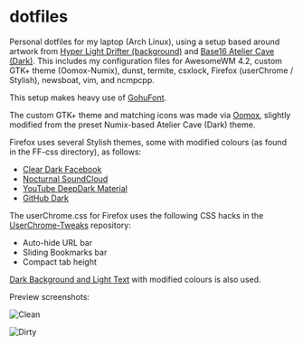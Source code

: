 # dotfiles
Personal dotfiles for my laptop (Arch Linux), using a setup based around artwork from [Hyper Light Drifter (background)](https://www.heart-machine.com) and [Base16 Atelier Cave (Dark)](https://github.com/khamer/base16-termite/blob/master/themes/base16-atelier-cave.config). This includes my configuration files for AwesomeWM 4.2, custom GTK+ theme (Oomox-Numix), dunst, termite, csxlock, Firefox (userChrome / Stylish), newsboat, vim, and ncmpcpp.

This setup makes heavy use of [GohuFont](font.gohu.org).

The custom GTK+ theme and matching icons was made via [Oomox](https://github.com/actionless/oomox), slightly modified from the preset Numix-based Atelier Cave (Dark) theme.

Firefox uses several Stylish themes, some with modified colours (as found in the FF-css directory), as follows:
* [Clear Dark Facebook](https://userstyles.org/styles/136318/clear-dark-facebook-by-book777)
* [Nocturnal SoundCloud](https://userstyles.org/styles/129712/nocturnal-soundcloud-theme)
* [YouTube DeepDark Material](https://userstyles.org/styles/144962/youtube-deepdark-material)
* [GitHub Dark](https://userstyles.org/styles/37035/github-dark)

The userChrome.css for Firefox uses the following CSS hacks in the [UserChrome-Tweaks](https://github.com/Timvde/UserChrome-Tweaks) repository:
* Auto-hide URL bar
* Sliding Bookmarks bar
* Compact tab height

[Dark Background and Light Text](https://addons.mozilla.org/en-US/firefox/addon/dark-background-light-text/) with modified colours is also used.

Preview screenshots:

![Clean](https://raw.githubusercontent.com/Relsre/dotfiles/MiAir-base16-atelier-cave/screenshots/clean.png "Clean")

![Dirty](https://raw.githubusercontent.com/Relsre/dotfiles/MiAir-base16-atelier-cave/screenshots/dirty.png "Dirty")
